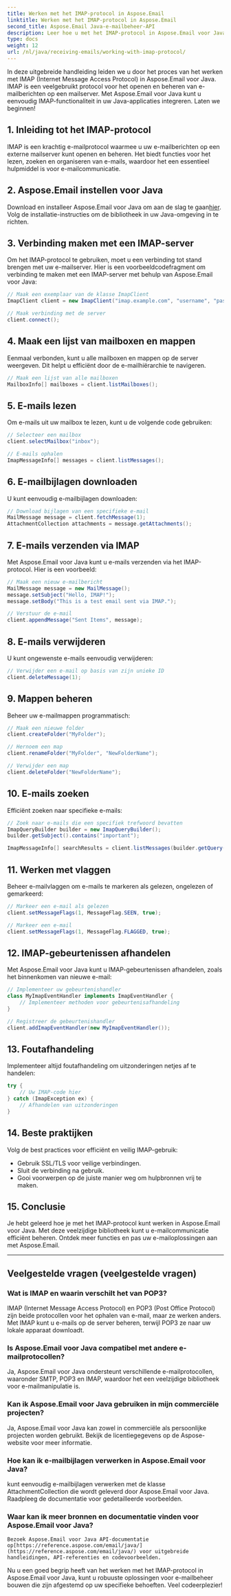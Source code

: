 ```yaml
---
title: Werken met het IMAP-protocol in Aspose.Email
linktitle: Werken met het IMAP-protocol in Aspose.Email
second_title: Aspose.Email Java-e-mailbeheer-API
description: Leer hoe u met het IMAP-protocol in Aspose.Email voor Java kunt werken om uw e-mailcommunicatie efficiënt te beheren.
type: docs
weight: 12
url: /nl/java/receiving-emails/working-with-imap-protocol/
---
```


In deze uitgebreide handleiding leiden we u door het proces van het werken met IMAP (Internet Message Access Protocol) in Aspose.Email voor Java. IMAP is een veelgebruikt protocol voor het openen en beheren van e-mailberichten op een mailserver. Met Aspose.Email voor Java kunt u eenvoudig IMAP-functionaliteit in uw Java-applicaties integreren. Laten we beginnen!


## 1. Inleiding tot het IMAP-protocol

IMAP is een krachtig e-mailprotocol waarmee u uw e-mailberichten op een externe mailserver kunt openen en beheren. Het biedt functies voor het lezen, zoeken en organiseren van e-mails, waardoor het een essentieel hulpmiddel is voor e-mailcommunicatie.

## 2. Aspose.Email instellen voor Java

 Download en installeer Aspose.Email voor Java om aan de slag te gaan[hier](https://releases.aspose.com/email/java/). Volg de installatie-instructies om de bibliotheek in uw Java-omgeving in te richten.

## 3. Verbinding maken met een IMAP-server

Om het IMAP-protocol te gebruiken, moet u een verbinding tot stand brengen met uw e-mailserver. Hier is een voorbeeldcodefragment om verbinding te maken met een IMAP-server met behulp van Aspose.Email voor Java:

```java
// Maak een exemplaar van de klasse ImapClient
ImapClient client = new ImapClient("imap.example.com", "username", "password");

// Maak verbinding met de server
client.connect();
```

## 4. Maak een lijst van mailboxen en mappen

Eenmaal verbonden, kunt u alle mailboxen en mappen op de server weergeven. Dit helpt u efficiënt door de e-mailhiërarchie te navigeren.

```java
// Maak een lijst van alle mailboxen
MailboxInfo[] mailboxes = client.listMailboxes();
```

## 5. E-mails lezen

Om e-mails uit uw mailbox te lezen, kunt u de volgende code gebruiken:

```java
// Selecteer een mailbox
client.selectMailbox("inbox");

// E-mails ophalen
ImapMessageInfo[] messages = client.listMessages();
```

## 6. E-mailbijlagen downloaden

U kunt eenvoudig e-mailbijlagen downloaden:

```java
// Download bijlagen van een specifieke e-mail
MailMessage message = client.fetchMessage(1);
AttachmentCollection attachments = message.getAttachments();
```

## 7. E-mails verzenden via IMAP

Met Aspose.Email voor Java kunt u e-mails verzenden via het IMAP-protocol. Hier is een voorbeeld:

```java
// Maak een nieuw e-mailbericht
MailMessage message = new MailMessage();
message.setSubject("Hello, IMAP!");
message.setBody("This is a test email sent via IMAP.");

// Verstuur de e-mail
client.appendMessage("Sent Items", message);
```

## 8. E-mails verwijderen

U kunt ongewenste e-mails eenvoudig verwijderen:

```java
// Verwijder een e-mail op basis van zijn unieke ID
client.deleteMessage(1);
```

## 9. Mappen beheren

Beheer uw e-mailmappen programmatisch:

```java
// Maak een nieuwe folder
client.createFolder("MyFolder");

// Hernoem een map
client.renameFolder("MyFolder", "NewFolderName");

// Verwijder een map
client.deleteFolder("NewFolderName");
```

## 10. E-mails zoeken

Efficiënt zoeken naar specifieke e-mails:

```java
// Zoek naar e-mails die een specifiek trefwoord bevatten
ImapQueryBuilder builder = new ImapQueryBuilder();
builder.getSubject().contains("important");

ImapMessageInfo[] searchResults = client.listMessages(builder.getQuery());
```

## 11. Werken met vlaggen

Beheer e-mailvlaggen om e-mails te markeren als gelezen, ongelezen of gemarkeerd:

```java
// Markeer een e-mail als gelezen
client.setMessageFlags(1, MessageFlag.SEEN, true);

// Markeer een e-mail
client.setMessageFlags(1, MessageFlag.FLAGGED, true);
```

## 12. IMAP-gebeurtenissen afhandelen

Met Aspose.Email voor Java kunt u IMAP-gebeurtenissen afhandelen, zoals het binnenkomen van nieuwe e-mail:

```java
// Implementeer uw gebeurtenishandler
class MyImapEventHandler implements ImapEventHandler {
    // Implementeer methoden voor gebeurtenisafhandeling
}

// Registreer de gebeurtenishandler
client.addImapEventHandler(new MyImapEventHandler());
```

## 13. Foutafhandeling

Implementeer altijd foutafhandeling om uitzonderingen netjes af te handelen:

```java
try {
    // Uw IMAP-code hier
} catch (ImapException ex) {
    // Afhandelen van uitzonderingen
}
```

## 14. Beste praktijken

Volg de best practices voor efficiënt en veilig IMAP-gebruik:

- Gebruik SSL/TLS voor veilige verbindingen.
- Sluit de verbinding na gebruik.
- Gooi voorwerpen op de juiste manier weg om hulpbronnen vrij te maken.

## 15. Conclusie

Je hebt geleerd hoe je met het IMAP-protocol kunt werken in Aspose.Email voor Java. Met deze veelzijdige bibliotheek kunt u e-mailcommunicatie efficiënt beheren. Ontdek meer functies en pas uw e-mailoplossingen aan met Aspose.Email.

---

## Veelgestelde vragen (veelgestelde vragen)

### Wat is IMAP en waarin verschilt het van POP3?
   IMAP (Internet Message Access Protocol) en POP3 (Post Office Protocol) zijn beide protocollen voor het ophalen van e-mail, maar ze werken anders. Met IMAP kunt u e-mails op de server beheren, terwijl POP3 ze naar uw lokale apparaat downloadt.

### Is Aspose.Email voor Java compatibel met andere e-mailprotocollen?
   Ja, Aspose.Email voor Java ondersteunt verschillende e-mailprotocollen, waaronder SMTP, POP3 en IMAP, waardoor het een veelzijdige bibliotheek voor e-mailmanipulatie is.

### Kan ik Aspose.Email voor Java gebruiken in mijn commerciële projecten?
   Ja, Aspose.Email voor Java kan zowel in commerciële als persoonlijke projecten worden gebruikt. Bekijk de licentiegegevens op de Aspose-website voor meer informatie.

### Hoe kan ik e-mailbijlagen verwerken in Aspose.Email voor Java?
   kunt eenvoudig e-mailbijlagen verwerken met de klasse AttachmentCollection die wordt geleverd door Aspose.Email voor Java. Raadpleeg de documentatie voor gedetailleerde voorbeelden.

### Waar kan ik meer bronnen en documentatie vinden voor Aspose.Email voor Java?
    Bezoek Aspose.Email voor Java API-documentatie op[https://reference.aspose.com/email/java/](https://reference.aspose.com/email/java/) voor uitgebreide handleidingen, API-referenties en codevoorbeelden.

Nu u een goed begrip heeft van het werken met het IMAP-protocol in Aspose.Email voor Java, kunt u robuuste oplossingen voor e-mailbeheer bouwen die zijn afgestemd op uw specifieke behoeften. Veel codeerplezier!